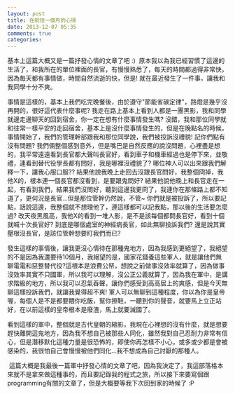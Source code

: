 ```yaml
---
layout: post
title: 在航技一個月的心得
date: 2013-12-07 05:35
comments: true
categories: 
---
```



基本上這篇大概又是一篇抒發心情的文章了吧 :)  原本我以為我已經習慣了這邊的生活了，和我所在的單位裡面的長官，有慢慢熟悉了，每天的時間都過得非常快，因為每天都有事情做，時間自然流逝的快，但是! 就在最近發生了一件事，讓我和我同學十分不爽。  
  
事情是這樣的，基本上我們吃完晚餐後，由於遵守"節能省碳定律"，路燈是幾乎沒再開的，很好這代表什麼事呢? 我走在路上基本上看到人都是一團黑影，我和同學就邊走邊聊天的回到宿舍，你一定在想有什麼事情發生嗎? 沒錯，我和那位同學就和往常一樣平安的走回宿舍，基本上是沒什麼事情發生的，但是在晚點名的時候，事情開始了，我們的管理幹部跟我和那位同學說，我們被投訴沒禮貌! 記你們點有沒有問題? 我們倆整個感到意外，但是嘴巴是自然反應的說沒問題，心裡盡是想的，我平常遠遠看到長官都大聲叫長官好，看到車子和機車經過也是停下來，並敬禮，連看到替代役學長都有問好，我是哪裡沒禮貌了? 哪位神人可以出來跟我們解釋一下，讓我心服口服?? 結果他說我晚上走回去沒跟長官問好，我整個冏掉，我他X的，根本連一個長官都沒看到，是要跟鬼問好? 結果他說他晚上和長官走在一起，有看到我們，結果我們沒問好，聽到這邊我更冏了，我連你在那條路上都不知道了，更何況是長官...但是那位管幹仍然說，不管~ 你們就是被投訴了，所以要記點，話說這邊，我整個就不想理他了，連這樣都可以記我點，那以後的生活要怎麼過? 改天夜黑風高，我他X的看到一堆人影，是不是該每個都問長官好，看到十個就喊十次長官好? 到底是哪個處室的神經病長官，如此無聊投訴我們? 還是說其實壓根沒長官，是該位管幹想要盯我們而已?  
  
發生這樣的事情後，讓我更沒心情待在那種鬼地方，因為我感到更絕望了，我絕望的不是因為我還要待10個月，我絕望的是，國家花錢養這些軍人，就是讓他們無聊電電和惡整替代役?這根本是浪費公帑，想說之前做事沒效率就算了，因為做事沒效率其實不只國軍，所以我可以理解，沒公正公義就算了，因為我在軍中，是講求階級的地方，所以我可以忍氣吞聲，讓你們感受到高高居上的爽感，但是今天無聊這樣投訴我們，就讓我覺得超不爽! 軍人可以無聊到這種程度，你以為你是皇帝喔，每個人是不是都要餵你吃飯，幫你擦鞋，一聽到你的聲音，就要馬上立正站好，在以前這樣的皇帝根本是廢渣，馬上就要滅國了。  
  
看到這樣的軍中，整個就是古代皇朝的縮影，我現在心裡想的沒有什麼，就是想要趕快離開這鬼地方，因為我不想自己被那些人同化，雖然我對自己忍耐力非常有信心，但是潛移默化這種力量是很恐怖的，即使你再怎樣不小心，或多或少都是會被感染的，我很怕自己會慢慢被他們同化...我不想成為自己討厭的那種人。  
  
 這篇大概是我最後一篇軍中抒發心情的文章了吧，因為我決定了，我這部落格本來就不是拿來做這種事的，而且要記錄我的程式之旅，所以接下來要寫個跟programming有關的文章了，但是大概要等我下次回到家的時候了 :P 



